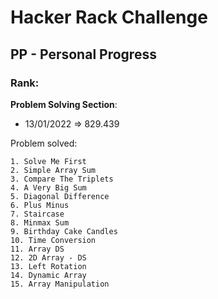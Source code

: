 # Hacker Rack Challenge
## PP - Personal Progress

### Rank: 

**Problem Solving Section**:
  - 13/01/2022 => 829.439


Problem solved:

    1. Solve Me First
    2. Simple Array Sum
    3. Compare The Triplets
    4. A Very Big Sum
    5. Diagonal Difference
    6. Plus Minus 
    7. Staircase
    8. Minmax Sum
    9. Birthday Cake Candles
    10. Time Conversion
    11. Array DS
    12. 2D Array - DS
    13. Left Rotation
    14. Dynamic Array
    15. Array Manipulation


